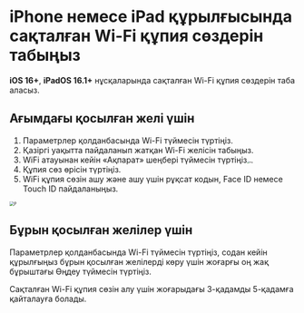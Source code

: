 # iPhone немесе iPad құрылғысында сақталған Wi-Fi құпия сөздерін табыңыз

**iOS 16+**, **iPadOS 16.1+** нұсқаларында сақталған Wi-Fi құпия сөздерін таба аласыз.

## Ағымдағы қосылған желі үшін

1. Параметрлер қолданбасында Wi-Fi түймесін түртіңіз.
2. Қазіргі уақытта пайдаланып жатқан Wi-Fi желісін табыңыз.
3. WiFi атауынан кейін «Ақпарат» шеңбері түймесін түртіңіз<img src="https://support.apple.com/library/content/dam/edam/applecare/images/en_US/iOS/ios-16-info-circle-blue-hollow.png" alt="img" style="zoom:25%;" />
4. Құпия сөз өрісін түртіңіз.
5. WiFi құпия сөзін ашу және ашу үшін рұқсат кодын, Face ID немесе Touch ID пайдаланыңыз.

<img src="https://support.apple.com/library/content/dam/edam/applecare/images/en_US/iOS/ios-16-iphone-14-pro-wifi-name-more-info-password-on-tap.png" alt="P" style="zoom:50%;" />



## Бұрын қосылған желілер үшін

Параметрлер қолданбасында Wi-Fi түймесін түртіңіз, содан кейін құрылғыңыз бұрын қосылған желілерді көру үшін жоғарғы оң жақ бұрыштағы Өңдеу түймесін түртіңіз.

Сақталған Wi-Fi құпия сөзін алу үшін жоғарыдағы 3-қадамды 5-қадамға қайталауға болады.







